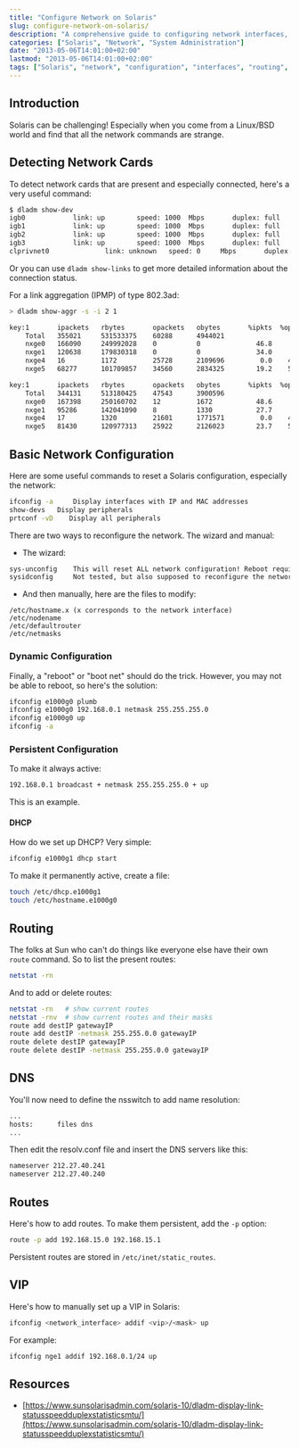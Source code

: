 ```yaml
---
title: "Configure Network on Solaris"
slug: configure-network-on-solaris/
description: "A comprehensive guide to configuring network interfaces, routes, DNS, and VIPs on Solaris systems"
categories: ["Solaris", "Network", "System Administration"]
date: "2013-05-06T14:01:00+02:00"
lastmod: "2013-05-06T14:01:00+02:00"
tags: ["Solaris", "network", "configuration", "interfaces", "routing", "VIP"]
---
```


## Introduction

Solaris can be challenging! Especially when you come from a Linux/BSD world and find that all the network commands are strange.

## Detecting Network Cards

To detect network cards that are present and especially connected, here's a very useful command:

```bash
$ dladm show-dev
igb0            link: up        speed: 1000  Mbps       duplex: full
igb1            link: up        speed: 1000  Mbps       duplex: full
igb2            link: up        speed: 1000  Mbps       duplex: full
igb3            link: up        speed: 1000  Mbps       duplex: full
clprivnet0              link: unknown   speed: 0     Mbps       duplex: unknown
```

Or you can use `dladm show-links` to get more detailed information about the connection status.

For a link aggregation (IPMP) of type 802.3ad:

```bash
> dladm show-aggr -s -i 2 1

key:1		ipackets   rbytes       opackets   obytes       %ipkts  %opkts
 	Total	355021     531533375    60288      4944021     
	nxge0	166090     249992028    0          0              46.8     0.0  
	nxge1	120638     179830318    0          0              34.0     0.0  
	nxge4	16         1172         25728      2109696         0.0    42.7  
	nxge5	68277      101709857    34560      2834325        19.2    57.3  

key:1		ipackets   rbytes       opackets   obytes       %ipkts  %opkts
 	Total	344131     513180425    47543      3900596     
	nxge0	167398     250160702    12         1672           48.6     0.0  
	nxge1	95286      142041090    8          1330           27.7     0.0  
	nxge4	17         1320         21601      1771571         0.0    45.4  
	nxge5	81430      120977313    25922      2126023        23.7    54.5
```

## Basic Network Configuration

Here are some useful commands to reset a Solaris configuration, especially the network:

```bash
ifconfig -a 	Display interfaces with IP and MAC addresses
show-devs 	Display peripherals
prtconf -vD    Display all peripherals
```

There are two ways to reconfigure the network. The wizard and manual:

* The wizard:

```bash
sys-unconfig 	This will reset ALL network configuration! Reboot required
sysidconfig 	Not tested, but also supposed to reconfigure the network
```

* And then manually, here are the files to modify:

```
/etc/hostname.x (x corresponds to the network interface)
/etc/nodename
/etc/defaultrouter
/etc/netmasks
```

### Dynamic Configuration

Finally, a "reboot" or "boot net" should do the trick. However, you may not be able to reboot, so here's the solution:

```bash
ifconfig e1000g0 plumb
ifconfig e1000g0 192.168.0.1 netmask 255.255.255.0
ifconfig e1000g0 up
ifconfig -a
```

### Persistent Configuration

To make it always active:

```bash
192.168.0.1 broadcast + netmask 255.255.255.0 + up
```

This is an example.

#### DHCP

How do we set up DHCP? Very simple:

```bash
ifconfig e1000g1 dhcp start
```

To make it permanently active, create a file:

```bash
touch /etc/dhcp.e1000g1
touch /etc/hostname.e1000g0
```

## Routing

The folks at Sun who can't do things like everyone else have their own `route` command. So to list the present routes:

```bash
netstat -rn
```

And to add or delete routes:

```bash
netstat -rn   # show current routes
netstat -rnv  # show current routes and their masks
route add destIP gatewayIP
route add destIP -netmask 255.255.0.0 gatewayIP
route delete destIP gatewayIP
route delete destIP -netmask 255.255.0.0 gatewayIP
```

## DNS

You'll now need to define the nsswitch to add name resolution:

```bash
...
hosts:      files dns
...
```

Then edit the resolv.conf file and insert the DNS servers like this:

```bash
nameserver 212.27.40.241
nameserver 212.27.40.240
```

## Routes

Here's how to add routes. To make them persistent, add the `-p` option:

```bash
route -p add 192.168.15.0 192.168.15.1
```

Persistent routes are stored in `/etc/inet/static_routes`.

## VIP

Here's how to manually set up a VIP in Solaris:

```bash
ifconfig <network_interface> addif <vip>/<mask> up
```

For example:

```bash
ifconfig nge1 addif 192.168.0.1/24 up
```

## Resources
- [https://www.sunsolarisadmin.com/solaris-10/dladm-display-link-statusspeedduplexstatisticsmtu/](https://www.sunsolarisadmin.com/solaris-10/dladm-display-link-statusspeedduplexstatisticsmtu/)
